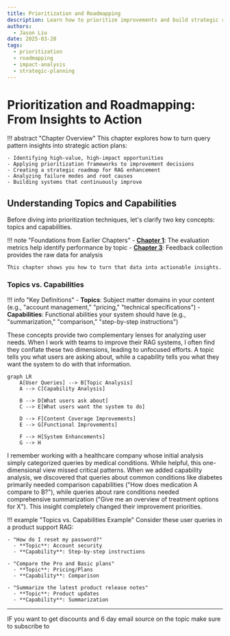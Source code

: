 ```yaml
---
title: Prioritization and Roadmapping
description: Learn how to prioritize improvements and build strategic roadmaps based on user query patterns
authors:
  - Jason Liu
date: 2025-03-28
tags:
  - prioritization
  - roadmapping
  - impact-analysis
  - strategic-planning
---
```


# Prioritization and Roadmapping: From Insights to Action

!!! abstract "Chapter Overview"
This chapter explores how to turn query pattern insights into strategic action plans:

```
- Identifying high-value, high-impact opportunities
- Applying prioritization frameworks to improvement decisions
- Creating a strategic roadmap for RAG enhancement
- Analyzing failure modes and root causes
- Building systems that continuously improve
```

## Understanding Topics and Capabilities

Before diving into prioritization techniques, let's clarify two key concepts: topics and capabilities.

!!! note "Foundations from Earlier Chapters" - **[Chapter 1](chapter1.md)**: The evaluation metrics help identify performance by topic - **[Chapter 3](chapter3-1.md)**: Feedback collection provides the raw data for analysis

    This chapter shows you how to turn that data into actionable insights.

### Topics vs. Capabilities

!!! info "Key Definitions"
\- **Topics**: Subject matter domains in your content (e.g., "account management," "pricing," "technical specifications")
\- **Capabilities**: Functional abilities your system should have (e.g., "summarization," "comparison," "step-by-step instructions")

These concepts provide two complementary lenses for analyzing user needs. When I work with teams to improve their RAG systems, I often find they conflate these two dimensions, leading to unfocused efforts. A topic tells you what users are asking about, while a capability tells you what they want the system to do with that information.

```mermaid
graph LR
    A[User Queries] --> B[Topic Analysis]
    A --> C[Capability Analysis]

    B --> D[What users ask about]
    C --> E[What users want the system to do]

    D --> F[Content Coverage Improvements]
    E --> G[Functional Improvements]

    F --> H[System Enhancements]
    G --> H
```

I remember working with a healthcare company whose initial analysis simply categorized queries by medical conditions. While helpful, this one-dimensional view missed critical patterns. When we added capability analysis, we discovered that queries about common conditions like diabetes primarily needed comparison capabilities ("How does medication A compare to B?"), while queries about rare conditions needed comprehensive summarization ("Give me an overview of treatment options for X"). This insight completely changed their improvement priorities.

!!! example "Topics vs. Capabilities Example"
Consider these user queries in a product support RAG:

```
- "How do I reset my password?"
  - **Topic**: Account security
  - **Capability**: Step-by-step instructions

- "Compare the Pro and Basic plans"
  - **Topic**: Pricing/Plans
  - **Capability**: Comparison

- "Summarize the latest product release notes"
  - **Topic**: Product updates
  - **Capability**: Summarization
```

---

IF you want to get discounts and 6 day email source on the topic make sure to subscribe to

<script async data-uid="010fd9b52b" src="https://fivesixseven.kit.com/010fd9b52b/index.js"></script>
